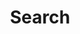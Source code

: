 ---
title: "Search" # in any language you want
layout: "search" # necessary for search
# url: "/archive"
# description: "Description for Search"
summary: "search"
placeholder: "Type your search here"
---